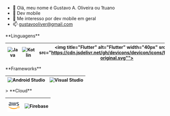 - 👋 Olá, meu nome é Gustavo A. Oliveira ou 1tuano
- 👀 Dev mobile
- 🌱 Me interesso por dev mobile em geral
- 📫 gustavooliver@gmail.com

<!---
1tuano/1tuano is a ✨ special ✨ repository because its `README.md` (this file) appears on your GitHub profile.
You can click the Preview link to take a look at your changes.
--->

<div>
  **Linguagens**
  
  <img title="Java" alt="Java" width="40px" src="https://cdn.jsdelivr.net/gh/devicons/devicon/icons/java/java-original.svg" />|<img alt="Kotlin" title="Kotlin" width="40px" src="https://cdn.jsdelivr.net/gh/devicons/devicon/icons/kotlin/kotlin-original.svg">|<img title="Flutter" alt="Flutter" width="40px" src="img src="https://cdn.jsdelivr.net/gh/devicons/devicon/icons/flutter/flutter-original.svg"">|<img title="C#" alt="C#" width="40px" src="https://cdn.jsdelivr.net/gh/devicons/devicon/icons/c/c-original.svg">
|--|--|--|--|
  </div>


<div>
  **Frameworks**

<img title="Android Studio" alt="Android Studio" width="40px" src="https://cdn.jsdelivr.net/gh/devicons/devicon/icons/androidstudio/androidstudio-original.svg">|<img title="Visual Studio" alt="Visual Studio" width="40px" src="https://cdn.jsdelivr.net/gh/devicons/devicon/icons/visualstudio/visualstudio-plain.svg">
|--|--|

  </div>

<div>>
  **Cloud**

<img title="AWS" alt="AWS" width="40px" src="https://raw.githubusercontent.com/github/explore/main/topics/aws/aws.png">|<img title="Firebase" alt="Firebase" width="40px" src="https://cdn.jsdelivr.net/gh/devicons/devicon/icons/firebase/firebase-plain-wordmark.svg">
|--|--|
  
  </div>

